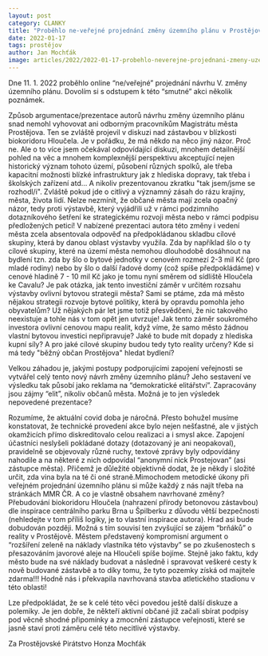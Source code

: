 ```yaml
---
layout: post
category: CLANKY
title: "Proběhlo ne-veřejné projednání změny územního plánu v Prostějově"
date: 2022-01-17
tags: prostějov
author: Jan Mochťák
image: articles/2022/2022-01-17-probehlo-neverejne-projednani-zmeny-uzemniho-planu.jpg  #751x422 pixelu
---
```

Dne 11. 1. 2022 proběhlo online “ne/veřejné” projednání návrhu V. změny územního plánu. Dovolím si s odstupem k této “smutné” akci několik poznámek. 

Způsob argumentace/prezentace autorů návrhu změny územního plánu snad nemohl vyhovovat ani odborným pracovníkům Magistrátu města Prostějova. Ten se zvláště projevil v diskuzi nad zástavbou v blízkosti biokoridoru Hloučela. Je v pořádku, že má někdo na něco jiný názor. Proč ne. Ale o to více jsem očekával odpovídající diskuzi, mnohem detailnější pohled na věc a mnohem komplexnější perspektivu akceptující nejen historický význam tohoto území, působení různých spolků, ale třeba kapacitní možnosti blízké infrastruktury jak z hlediska dopravy, tak třeba i školských zařízení atd…  A nikoliv prezentovanou zkratku "tak jsem/jsme se rozhodl/i". Zvláště pokud jde o citlivý a významný zásah do rázu krajiny, města, života lidí. Nelze nezmínit, že občané města mají zcela opačný názor, tedy proti výstavbě, který vyjádřili už v rámci podzimního dotazníkového šetření ke strategickému rozvoji města nebo v rámci podpisu předložených peticí! V nabízené prezentaci autora této změny i vedení města zcela absentovala odpověď na předpokládanou skladbu cílové skupiny, která by danou oblast výstavby využila. Zda by například šlo o ty cílové skupiny, které na území města nemohou dlouhodobě dosáhnout na bydlení tzn. zda by šlo o bytové jednotky v cenovém rozmezí 2-3 mil Kč (pro mladé rodiny) nebo by šlo o další řadové domy (což spíše předpokládáme) v cenové hladině 7 - 10 mil Kč jako je tomu nyní směrem od sídliště Hloučela ke Cavalu? Je pak otázka, jak tento investiční záměr v určitém rozsahu výstavby ovlivní bytovou strategii města? Sami se ptáme, zda má město nějakou strategii rozvoje bytové politiky, která by opravdu pomohla jeho obyvatelům? Už nějakých pár let jsme totiž přesvědčeni, že nic takového neexistuje a tohle nás v tom opět jen utvrzuje! Jak tento záměr soukromého investora ovlivní cenovou mapu realit, když víme, že samo město žádnou vlastní bytovou investici nepřipravuje? Jaké to bude mít dopady z hlediska kupní síly? A pro jaké cílové skupiny budou tedy tyto reality určeny? Kde si má tedy "běžný občan Prostějova" hledat bydlení?     

Velkou záhadou je, jakými postupy podporujícími zapojení veřejnosti se vytvářel celý tento nový návrh změny územního plánu? Jeho sestavení ve výsledku tak působí jako reklama na “demokratické elitářství”. Zapracovány jsou zájmy “elit”, nikoliv občanů města. Možná je to jen výsledek nepovedené prezentace?  

Rozumíme, že aktuální covid doba je náročná. Přesto bohužel musíme konstatovat, že technické provedení akce bylo nejen nešťastné, ale v jistých okamžicích přímo diskreditovalo celou realizaci a i smysl akce. Zapojení účastníci neslyšeli pokládané dotazy (dotazovaný je ani neopakoval), pravidelně se objevovaly různé ruchy, textové zprávy byly odpovídány nahodile a na některé z nich odpovídal “anonymní nick Prostejovan” (asi zástupce města). Přičemž je důležité objektivně dodat, že je někdy i složité určit, zda vina byla na té či oné straně.Mimochodem metodické úkony při veřejném projednání územního plánu si může každý z nás najít třeba na stránkách MMR ČR. 
A co je vlastně obsahem navrhované změny? Přebudování biokoridoru Hloučela (nahrazení přírody betonovou zástavbou) dle inspirace centrálního parku Brna u Špilberku z důvodu větší bezpečnosti (nehledejte v tom příliš logiky, je to vlastní inspirace autora). Hrad asi bude dobudován později. Možná s tím souvisí ten zvyšující se zájem “brňáků” o reality v Prostějově. Městem představený kompromisní argument o “rozšíření zeleně na náklady vlastníka této výstavby” se po zkušenostech s přesazováním javorové aleje na Hloučeli spíše bojíme. Stejně jako faktu, kdy město bude na své náklady budovat a následně i spravovat veškeré cesty k nově budované zástavbě a to díky tomu, že tyto pozemky získá od majitele zdarma!!! Hodně nás i překvapila navrhovaná stavba atletického stadionu v této oblasti!  

Lze předpokládat, že se k celé této věci povedou ještě další diskuze a polemiky. Je jen dobře, že někteří aktivní občané již začali sbírat podpisy pod věcně shodné připomínky a zmocnění zástupce veřejnosti, které se jasně staví proti záměru celé této necitlivé výstavby.  

Za Prostějovské Pirátstvo 
Honza Mochťák
